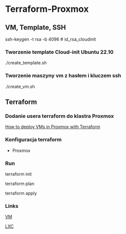 # Terraform-Proxmox

## VM, Template, SSH

ssh-keygen -t rsa -b 4096 # id_rsa_cloudinit

### Tworzenie template Cloud-init Ubuntu 22.10

./create_template.sh

### Tworzenie maszyny vm z hasłem i kluczem ssh

./create_vm.sh

## Terraform

### Dodanie usera terraform do klastra Proxmox

[How to deploy VMs in Proxmox with Terraform](https://austinsnerdythings.com/2021/09/01/how-to-deploy-vms-in-proxmox-with-terraform/)


### Konfiguracja terraform

- Proxmox


### Run

terraform init

terraform plan

terraform apply


### Links

[VM](https://registry.terraform.io/providers/Telmate/proxmox/latest/docs/resources/vm_qemu)

[LXC](https://registry.terraform.io/providers/Telmate/proxmox/latest/docs/resources/lxc)

